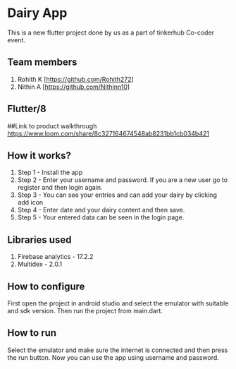# Dairy App

This is a new flutter project done by us as a part of tinkerhub Co-coder event.

## Team members
1. Rohith K [https://github.com/Rohith272]
2. Nithin A [https://github.com/Nithinn10]

## Flutter/8

##Link to product walkthrough
https://www.loom.com/share/8c327164674548ab8231bb1cb034b421

## How it works?
1. Step 1 - Install the app
2. Step 2 - Enter your username and password. If you are a new user go to register and then login again.
3. Step 3 - You can see your entries and can add your dairy by clicking add icon
4. Step 4 - Enter date and your dairy content and then save.
5. Step 5 - Your entered data can be seen in the login page.

## Libraries used
1. Firebase analytics - 17.2.2
2. Multidex - 2.0.1

## How to configure
First open the project in android studio and select the emulator with suitable and sdk version. Then run the project from main.dart.

## How to run
Select the emulator and make sure the internet is connected and then press the run button. Now you can use the app using username and password.

